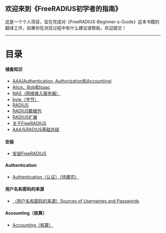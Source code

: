 ## 欢迎来到《FreeRADIUS初学者的指南》

这是一个个人项目，旨在完成对《FreeRADIUS-Beginner-s-Guide》这本书籍的翻译工作，如果你在浏览过程中有什么建议或帮助，欢迎提交！


-------
# 目录
#### 储备知识
* [AAA(Authentication, Authorization和Accounting)](https://github.com/ZhangYizhe/FreeRADIUS-Beginner-s-Guide/blob/master/content/AAA(Authentication%2C%20Authorization%E5%92%8CAccounting).md)
* [Alice、Bob和Isaac](https://github.com/ZhangYizhe/FreeRADIUS-Beginner-s-Guide/blob/master/content/Alice、Bob和Isaac.md)
* [NAS（网络接入服务器）](https://github.com/ZhangYizhe/FreeRADIUS-Beginner-s-Guide/blob/master/content/NAS（网络接入服务器）.md)
* [byte（字节）](https://github.com/ZhangYizhe/FreeRADIUS-Beginner-s-Guide/blob/master/content/byte（字节）.md)
* [RADIUS](https://github.com/ZhangYizhe/FreeRADIUS-Beginner-s-Guide/blob/master/content/RADIUS.md)
* [RADIUS数据包](https://github.com/ZhangYizhe/FreeRADIUS-Beginner-s-Guide/blob/master/content/RADIUS数据包.md)
* [RADIUS扩展](https://github.com/ZhangYizhe/FreeRADIUS-Beginner-s-Guide/blob/master/content/RADIUS扩展.md)
* [关于FreeRADIUS](https://github.com/ZhangYizhe/FreeRADIUS-Beginner-s-Guide/blob/master/content/关于FreeRADIUS.md)
* [AAA与RADIUS基础总结](https://github.com/ZhangYizhe/FreeRADIUS-Beginner-s-Guide/blob/master/content/AAA与RADIUS基础总结.md)

#### 安装

* [安装FreeRADIUS](https://github.com/ZhangYizhe/FreeRADIUS-Beginner-s-Guide/blob/master/content/%E5%AE%89%E8%A3%85FreeRADIUS.md)

#### Authentication
* [Authentication（认证）（待建完）]()

#### 用户名和密码的来源
* [（用户名和密码的来源）Sources of Usernames and Passwords]()

#### Accounting（核算）

* [Accounting（核算）]()

